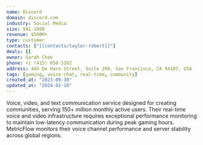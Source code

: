 ```yaml
---
name: Discord
domain: discord.com
industry: Social Media
size: 501-1000
revenue: $500M+
type: customer
contacts: ["[[contacts/taylor-robert]]"]
deals: []
owner: Sarah Chen
phone: +1 (415) 658-5262
address: 444 De Haro Street, Suite 200, San Francisco, CA 94107, USA
tags: [gaming, voice-chat, real-time, community]
created_at: "2023-09-30"
updated_at: "2024-02-10"
---
```


Voice, video, and text communication service designed for creating communities, serving 150+ million monthly active users. Their real-time voice and video infrastructure requires exceptional performance monitoring to maintain low-latency communication during peak gaming hours. MetricFlow monitors their voice channel performance and server stability across global regions.